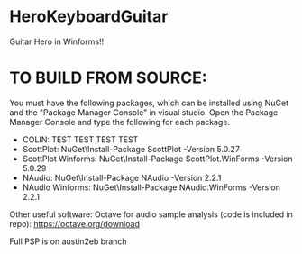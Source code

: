 # HeroKeyboardGuitar
Guitar Hero in Winforms!!

TO BUILD FROM SOURCE:
=====================
You must have the following packages, which can be installed using NuGet and the "Package Manager Console" in visual studio. Open the Package Manager Console and type the following for each package.

- COLIN: TEST TEST TEST TEST 
- ScottPlot:  NuGet\Install-Package ScottPlot -Version 5.0.27
- ScottPlot Winforms:  NuGet\Install-Package ScottPlot.WinForms -Version 5.0.29
- NAudio:  NuGet\Install-Package NAudio -Version 2.2.1
- NAudio Winforms:  NuGet\Install-Package NAudio.WinForms -Version 2.2.1


Other useful software:
Octave for audio sample analysis (code is included in repo):
  https://octave.org/download
  
  
Full PSP is on austin2eb branch
